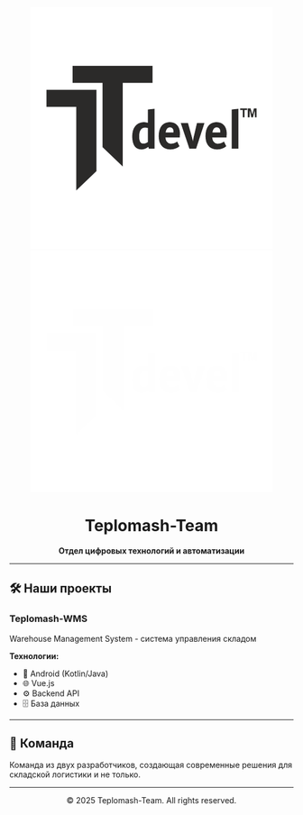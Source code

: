 <div align="center">

<!-- Адаптивный логотип -->
![Teplomash Logo](logo-light.png#gh-light-mode-only)
![Teplomash Logo](logo-dark.png#gh-dark-mode-only)

# Teplomash-Team

**Отдел цифровых технологий и автоматизации**

</div>

---

## 🛠️ Наши проекты

### Teplomash-WMS
Warehouse Management System - система управления складом

**Технологии:**
- 📱 Android (Kotlin/Java)
- 🌐 Vue.js
- ⚙️ Backend API
- 🗄️ База данных

---

## 👥 Команда

Команда из двух разработчиков, создающая современные решения для складской логистики и не только.

---

<div align="center">

© 2025 Teplomash-Team. All rights reserved.

</div>
